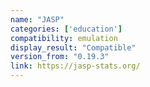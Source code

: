 ```yaml
---
name: "JASP"
categories: ['education']
compatibility: emulation
display_result: "Compatible"
version_from: "0.19.3"
link: https://jasp-stats.org/
---
```

